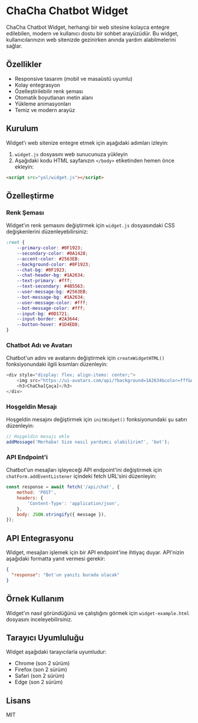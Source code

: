 # ChaCha Chatbot Widget

ChaCha Chatbot Widget, herhangi bir web sitesine kolayca entegre edilebilen, modern ve kullanıcı dostu bir sohbet arayüzüdür. Bu widget, kullanıcılarınızın web sitenizde gezinirken anında yardım alabilmelerini sağlar.

## Özellikler

- Responsive tasarım (mobil ve masaüstü uyumlu)
- Kolay entegrasyon
- Özelleştirilebilir renk şeması
- Otomatik boyutlanan metin alanı
- Yükleme animasyonları
- Temiz ve modern arayüz

## Kurulum

Widget'ı web sitenize entegre etmek için aşağıdaki adımları izleyin:

1. `widget.js` dosyasını web sunucunuza yükleyin
2. Aşağıdaki kodu HTML sayfanızın `</body>` etiketinden hemen önce ekleyin:

```html
<script src="yol/widget.js"></script>
```

## Özelleştirme

### Renk Şeması

Widget'ın renk şemasını değiştirmek için `widget.js` dosyasındaki CSS değişkenlerini düzenleyebilirsiniz:

```css
:root {
    --primary-color: #0F1923;
    --secondary-color: #0A1428;
    --accent-color: #2563EB;
    --background-color: #0F1923;
    --chat-bg: #0F1923;
    --chat-header-bg: #1A2634;
    --text-primary: #fff;
    --text-secondary: #4B5563;
    --user-message-bg: #2563EB;
    --bot-message-bg: #1A2634;
    --user-message-color: #fff;
    --bot-message-color: #fff;
    --input-bg: #0D1721;
    --input-border: #2A3644;
    --button-hover: #1D4ED8;
}
```

### Chatbot Adı ve Avatarı

Chatbot'un adını ve avatarını değiştirmek için `createWidgetHTML()` fonksiyonundaki ilgili kısımları düzenleyin:

```javascript
<div style="display: flex; align-items: center;">
    <img src="https://ui-avatars.com/api/?background=1A2634&color=fff&name=CC" alt="Assistant" class="header-avatar">
    <h3>ChaCha[Çaça]</h3>
</div>
```

### Hoşgeldin Mesajı

Hoşgeldin mesajını değiştirmek için `initWidget()` fonksiyonundaki şu satırı düzenleyin:

```javascript
// Hoşgeldin mesajı ekle
addMessage('Merhaba! Size nasıl yardımcı olabilirim?', 'bot');
```

### API Endpoint'i

Chatbot'un mesajları işleyeceği API endpoint'ini değiştirmek için `chatForm.addEventListener` içindeki fetch URL'sini düzenleyin:

```javascript
const response = await fetch('/api/chat', {
    method: 'POST',
    headers: {
        'Content-Type': 'application/json',
    },
    body: JSON.stringify({ message }),
});
```

## API Entegrasyonu

Widget, mesajları işlemek için bir API endpoint'ine ihtiyaç duyar. API'nizin aşağıdaki formatta yanıt vermesi gerekir:

```json
{
  "response": "Bot'un yanıtı burada olacak"
}
```

## Örnek Kullanım

Widget'ın nasıl göründüğünü ve çalıştığını görmek için `widget-example.html` dosyasını inceleyebilirsiniz.

## Tarayıcı Uyumluluğu

Widget aşağıdaki tarayıcılarla uyumludur:

- Chrome (son 2 sürüm)
- Firefox (son 2 sürüm)
- Safari (son 2 sürüm)
- Edge (son 2 sürüm)

## Lisans

MIT 